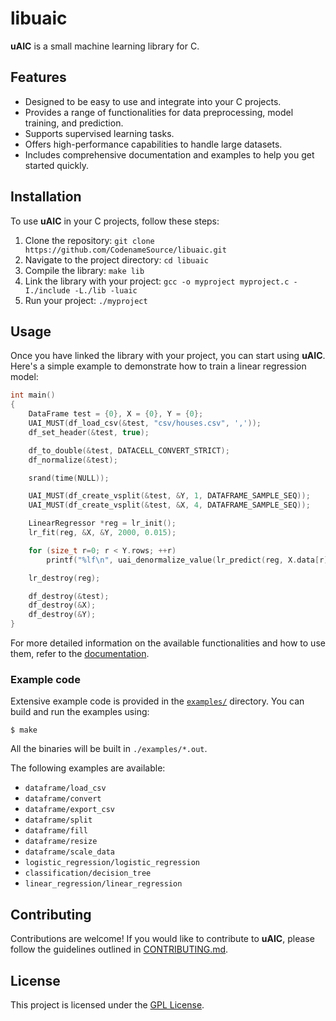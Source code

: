 # libuaic

**uAIC** is a small machine learning library for C.

## Features

- Designed to be easy to use and integrate into your C projects.
- Provides a range of functionalities for data preprocessing, model training, and prediction.
- Supports supervised learning tasks.
- Offers high-performance capabilities to handle large datasets.
- Includes comprehensive documentation and examples to help you get started quickly.

## Installation

To use **uAIC** in your C projects, follow these steps:



1. Clone the repository: `git clone https://github.com/CodenameSource/libuaic.git`
2. Navigate to the project directory: `cd libuaic`
3. Compile the library: `make lib`
4. Link the library with your project: `gcc -o myproject myproject.c -I./include -L./lib -luaic`
5. Run your project: `./myproject`

## Usage

Once you have linked the library with your project, you can start using **uAIC**. Here's a simple example to demonstrate how to train a linear regression model:

```c
int main()
{
    DataFrame test = {0}, X = {0}, Y = {0};
    UAI_MUST(df_load_csv(&test, "csv/houses.csv", ','));
    df_set_header(&test, true);

    df_to_double(&test, DATACELL_CONVERT_STRICT);
    df_normalize(&test);

    srand(time(NULL));

    UAI_MUST(df_create_vsplit(&test, &Y, 1, DATAFRAME_SAMPLE_SEQ));
    UAI_MUST(df_create_vsplit(&test, &X, 4, DATAFRAME_SAMPLE_SEQ));

    LinearRegressor *reg = lr_init();
    lr_fit(reg, &X, &Y, 2000, 0.015);

    for (size_t r=0; r < Y.rows; ++r)
        printf("%lf\n", uai_denormalize_value(lr_predict(reg, X.data[r], X.cols), Y.data[0][0].min, Y.data[0][0].delta));

    lr_destroy(reg);

    df_destroy(&test);
    df_destroy(&X);
    df_destroy(&Y);
}
```

For more detailed information on the available functionalities and how to use them, refer to the [documentation](https://github.com/CodenameSource/libuaic/wiki).

### Example code

Extensive example code is provided in the [`examples/`](./examples/) directory. You can build and run the examples using:

```console
$ make
```

All the binaries will be built in `./examples/*.out`.

The following examples are available:

- `dataframe/load_csv`
- `dataframe/convert`
- `dataframe/export_csv`
- `dataframe/split`
- `dataframe/fill`
- `dataframe/resize`
- `dataframe/scale_data`
- `logistic_regression/logistic_regression`
- `classification/decision_tree`
- `linear_regression/linear_regression`

## Contributing

Contributions are welcome! If you would like to contribute to **uAIC**, please follow the guidelines outlined in [CONTRIBUTING.md](./CONTRIBUTING.md).

## License

This project is licensed under the [GPL License](./LICENSE).
